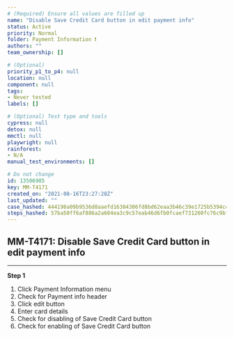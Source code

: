 ```yaml
---
# (Required) Ensure all values are filled up
name: "Disable Save Credit Card button in edit payment info"
status: Active
priority: Normal
folder: Payment Information ❗
authors: ""
team_ownership: []

# (Optional)
priority_p1_to_p4: null
location: null
component: null
tags: 
- Never tested
labels: []

# (Optional) Test type and tools
cypress: null
detox: null
mmctl: null
playwright: null
rainforest: 
- N/A
manual_test_environments: []

# Do not change
id: 13506905
key: MM-T4171
created_on: "2021-08-16T23:27:28Z"
last_updated: ""
case_hashed: 444198a09b9536d8aaefd16384306fd8bd62eaa3b46c39e1725b5394c48284c1db8cf762ee592f08b2581fb8abf98d22
steps_hashed: 57ba50ff6af886a2a684ea3c9c57eab46d6fb0fcaef731260fc76c9bfe8562dd6ce7e1aa26d4a07b0dede1ab4bdccbf5
---
```


<!-- (Auto-generated) Based on frontmatter's "key" and "name" -->

## MM-T4171: Disable Save Credit Card button in edit payment info

---

**Step 1**

1. Click Payment Information menu
2. Check for Payment info header
3. Click edit button
4. Enter card details
5. Check for disabling of Save Credit Card button
6. Check for enabling of Save Credit Card button
